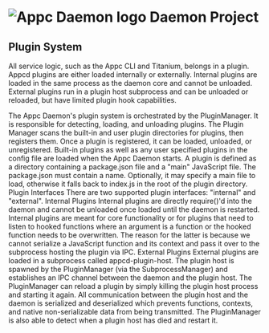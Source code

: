 # ![Appc Daemon logo](../..images/appc-daemon.png) Daemon Project

## Plugin System

All service logic, such as the Appc CLI and Titanium, belongs in a plugin. Appcd plugins are either
loaded internally or externally. Internal plugins are loaded in the same process as the daemon core
and cannot be unloaded. External plugins run in a plugin host subprocess and can be unloaded or
reloaded, but have limited plugin hook capabilities.

The Appc Daemon's plugin system is orchestrated by the PluginManager. It is responsible for detecting, loading, and unloading plugins. The Plugin Manager scans the built-in and user plugin directories for plugins, then registers them. Once a plugin is registered, it can be loaded, unloaded, or unregistered. Built-in plugins as well as any user specified plugins in the config file are loaded when the Appc Daemon starts.
A plugin is defined as a directory containing a package.json file and a "main" JavaScript file. The package.json must contain a name. Optionally, it may specify a main file to load, otherwise it falls back to index.js in the root of the plugin directory.
Plugin Interfaces
There are two supported plugin interfaces: "internal" and "external".
Internal Plugins
Internal plugins are directly require()'d into the daemon and cannot be unloaded once loaded until the daemon is restarted. Internal plugins are meant for core functionality or for plugins that need to listen to hooked functions where an argument is a function or the hooked function needs to be overwritten. The reason for the latter is because we cannot serialize a JavaScript function and its context and pass it over to the subprocess hosting the plugin via IPC.
External Plugins
External plugins are loaded in a subprocess called appcd-plugin-host. The plugin host is spawned by the PluginManager (via the SubprocessManager) and establishes an IPC channel between the daemon and the plugin host. The PluginManager can reload a plugin by simply killing the plugin host process and starting it again. All communication between the plugin host and the daemon is serialized and deserialized which prevents functions, contexts, and native non-serializable data from being transmitted.
The PluginManager is also able to detect when a plugin host has died and restart it.
